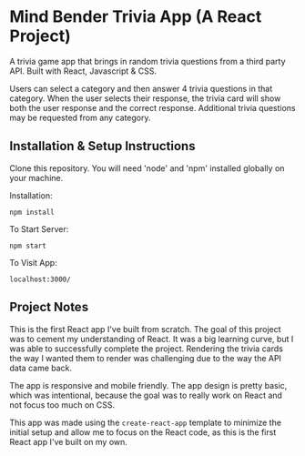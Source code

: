 # Mind Bender Trivia App (A React Project)

A trivia game app that brings in random trivia questions from a third party API. Built with React, Javascript & CSS.

Users can select a category and then answer 4 trivia questions in that category. When the user selects their response, the trivia card will show both the user response and the correct response. Additional trivia questions may be requested from any category.

## Installation & Setup Instructions

Clone this repository. You will need 'node' and 'npm' installed globally on your machine.

Installation:

`npm install`

To Start Server:

`npm start`

To Visit App:

`localhost:3000/`

## Project Notes

This is the first React app I've built from scratch. The goal of this project was to cement my understanding of React. It was a big learning curve, but I was able to successfully complete the project. Rendering the trivia cards the way I wanted them to render was challenging due to the way the API data came back.

The app is responsive and mobile friendly. The app design is pretty basic, which was intentional, because the goal was to really work on React and not focus too much on CSS.

This app was made using the `create-react-app` template to minimize the initial setup and allow me to focus on the React code, as this is the first React app I've built on my own.
